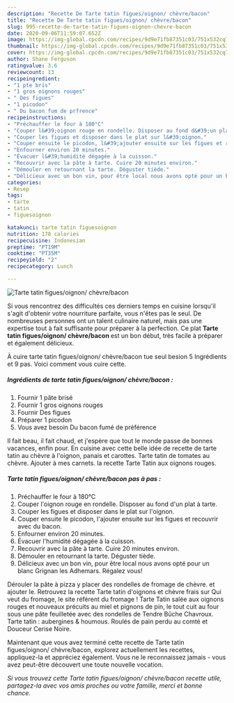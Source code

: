 ```yaml
---
description: "Recette De Tarte tatin figues/oignon/ chèvre/bacon"
title: "Recette De Tarte tatin figues/oignon/ chèvre/bacon"
slug: 995-recette-de-tarte-tatin-figues-oignon-chevre-bacon
date: 2020-09-06T11:59:07.652Z
image: https://img-global.cpcdn.com/recipes/9d9e71fb87351c03/751x532cq70/tarte-tatin-figuesoignon-chevrebacon-photo-principale-de-la-recette.jpg
thumbnail: https://img-global.cpcdn.com/recipes/9d9e71fb87351c03/751x532cq70/tarte-tatin-figuesoignon-chevrebacon-photo-principale-de-la-recette.jpg
cover: https://img-global.cpcdn.com/recipes/9d9e71fb87351c03/751x532cq70/tarte-tatin-figuesoignon-chevrebacon-photo-principale-de-la-recette.jpg
author: Shane Ferguson
ratingvalue: 3.6
reviewcount: 13
recipeingredient:
- "1 pte bris"
- "1 gros oignons rouges"
- " Des figues"
- "1 picodon"
- " Du bacon fum de prfrence"
recipeinstructions:
- "Préchauffer le four à 180°C"
- "Couper l&#39;oignon rouge en rondelle. Disposer au fond d&#39;un plat à tarte."
- "Couper les figues et disposer dans le plat sur l&#39;oignon."
- "Couper ensuite le picodon, l&#39;ajouter ensuite sur les figues et recouvrir avec du bacon."
- "Enfourner environ 20 minutes."
- "Évacuer l&#39;humidité dégagée à la cuisson."
- "Recouvrir avec la pâte à tarte. Cuire 20 minutes environ."
- "Démouler en retournant la tarte. Déguster tiède."
- "Délicieux avec un bon vin, pour être local nous avons opté pour un blanc Grignan les Adhemars. Régalez vous!"
categories:
- Resep
tags:
- tarte
- tatin
- figuesoignon

katakunci: tarte tatin figuesoignon 
nutrition: 178 calories
recipecuisine: Indonesian
preptime: "PT19M"
cooktime: "PT35M"
recipeyield: "2"
recipecategory: Lunch

---
```



![Tarte tatin figues/oignon/ chèvre/bacon](https://img-global.cpcdn.com/recipes/9d9e71fb87351c03/751x532cq70/tarte-tatin-figuesoignon-chevrebacon-photo-principale-de-la-recette.jpg)

Si vous rencontrez des difficultés ces derniers temps en cuisine lorsqu'il s'agit d'obtenir votre nourriture parfaite, vous n'êtes pas le seul. De nombreuses personnes ont un talent culinaire naturel, mais pas une expertise tout à fait suffisante pour préparer à la perfection. Ce plat <strong> Tarte tatin figues/oignon/ chèvre/bacon </strong> est un bon début, très facile à préparer et également délicieux.

<!--inarticleads1-->

À cuire tarte tatin figues/oignon/ chèvre/bacon tue seul besion 5 Ingrédients et 9 pas. Voici comment vous cuire cette.

##### Ingrédients de tarte tatin figues/oignon/ chèvre/bacon :

1. Fournir 1 pâte brisé
1. Fournir 1 gros oignons rouges
1. Fournir  Des figues
1. Préparer 1 picodon
1. Vous avez besoin  Du bacon fumé de préférence


Il fait beau, il fait chaud, et j&#39;espère que tout le monde passe de bonnes vacances, enfin pour. En cuisine avec cette belle idée de recette de tarte tatin au chèvre à l&#39;oignon, panais et carottes. Tarte tatin de tomates au chèvre. Ajouter à mes carnets. la recette Tarte Tatin aux oignons rouges. 

<!--inarticleads2-->

##### Tarte tatin figues/oignon/ chèvre/bacon pas à pas :

1. Préchauffer le four à 180°C
1. Couper l&#39;oignon rouge en rondelle. Disposer au fond d&#39;un plat à tarte.
1. Couper les figues et disposer dans le plat sur l&#39;oignon.
1. Couper ensuite le picodon, l&#39;ajouter ensuite sur les figues et recouvrir avec du bacon.
1. Enfourner environ 20 minutes.
1. Évacuer l&#39;humidité dégagée à la cuisson.
1. Recouvrir avec la pâte à tarte. Cuire 20 minutes environ.
1. Démouler en retournant la tarte. Déguster tiède.
1. Délicieux avec un bon vin, pour être local nous avons opté pour un blanc Grignan les Adhemars. Régalez vous!


Dérouler la pâte à pizza y placer des rondelles de fromage de chèvre. et ajouter le. Retrouvez la recette Tarte tatin d&#39;oignons et chèvre frais sur Qui veut du fromage, le site référent du fromage ! Tarte Tatin salée aux oignons rouges et nouveaux précuits au miel et pignons de pin, le tout cuit au four sous une pâte feuilletée avec des rondelles de Tendre Bûche Chavroux. Tarte tatin : aubergines &amp; houmous. Roulés de pain perdu au comté et Douceur Cerise Noire. 

<!--inarticleads1-->

<p>
Maintenant que vous avez terminé cette recette de Tarte tatin figues/oignon/ chèvre/bacon, explorez actuellement les recettes, appliquez-la et appréciez également. Vous ne le reconnaissez jamais - vous avez peut-être découvert une toute nouvelle vocation.
</p>

<p>
<i>Si vous trouvez cette Tarte tatin figues/oignon/ chèvre/bacon recette utile, partagez-la avec vos amis proches ou votre famille, merci et bonne chance.</i>
</p>
